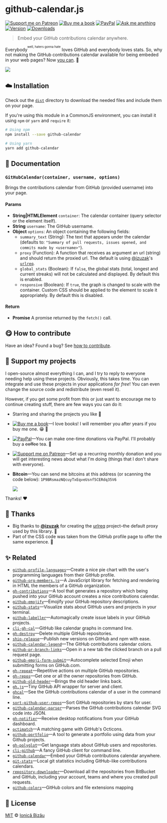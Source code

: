 <!-- Please do not edit this file. Edit the `blah` field in the `package.json` instead. If in doubt, open an issue. -->


# github-calendar.js

 [![Support me on Patreon][badge_patreon]][patreon] [![Buy me a book][badge_amazon]][amazon] [![PayPal][badge_paypal_donate]][paypal-donations] [![Ask me anything](https://img.shields.io/badge/ask%20me-anything-1abc9c.svg)](https://github.com/zeeshan-mehdi/ama) [![Version](https://img.shields.io/npm/v/github-calendar.svg)](https://www.npmjs.com/package/github-calendar) [![Downloads](https://img.shields.io/npm/dt/github-calendar.svg)](https://www.npmjs.com/package/github-calendar)

> Embed your GitHub contributions calendar anywhere.


Everybody<sup><sup>well, haters gonna hate</sup></sup> loves GitHub and everybody loves stats. So, why not making the GitHub contributions calendar available for being embeded in your web pages? Now [you can](https://ionicabizau.github.io/github-calendar/example). :tada:


[![](http://i.imgur.com/S1h8XoB.jpg)](https://ionicabizau.github.io/github-calendar/example)


## :cloud: Installation


Check out the [`dist`](/dist) directory to download the needed files and include them on your page.

If you're using this module in a CommonJS environment, you can install it using `npm` or `yarn` and `require` it:

```sh
# Using npm
npm install --save github-calendar

# Using yarn
yarn add github-calendar
```


## :memo: Documentation


### `GitHubCalendar(container, username, options)`
Brings the contributions calendar from GitHub (provided username) into your page.

#### Params

- **String|HTMLElement** `container`: The calendar container (query selector or the element itself).
- **String** `username`: The GitHub username.
- **Object** `options`: An object containing the following fields:
   - `summary_text` (String): The text that appears under the calendar (defaults to: `"Summary of
     pull requests, issues opened, and commits made by <username>"`).
   - `proxy` (Function): A function that receives as argument an url (string) and should return the proxied url.
     The default is using [@izuzak](https://github.com/izuzak)'s [`urlreq`](https://github.com/izuzak/urlreq).
   - `global_stats` (Boolean): If `false`, the global stats (total, longest and current streaks) will not be calculated and displayed. By default this is enabled.
   - `responsive` (Boolean): If `true`, the graph is changed to scale with the container. Custom CSS should be applied to the element to scale it appropriately. By default this is disabled.

#### Return
- **Promise** A promise returned by the `fetch()` call.



## :yum: How to contribute
Have an idea? Found a bug? See [how to contribute][contributing].


## :sparkling_heart: Support my projects

I open-source almost everything I can, and I try to reply to everyone needing help using these projects. Obviously,
this takes time. You can integrate and use these projects in your applications *for free*! You can even change the source code and redistribute (even resell it).

However, if you get some profit from this or just want to encourage me to continue creating stuff, there are few ways you can do it:


 - Starring and sharing the projects you like :rocket:
 - [![Buy me a book][badge_amazon]][amazon]—I love books! I will remember you after years if you buy me one. :grin: :book:
 - [![PayPal][badge_paypal]][paypal-donations]—You can make one-time donations via PayPal. I'll probably buy a ~~coffee~~ tea. :tea:
 - [![Support me on Patreon][badge_patreon]][patreon]—Set up a recurring monthly donation and you will get interesting news about what I'm doing (things that I don't share with everyone).
 - **Bitcoin**—You can send me bitcoins at this address (or scanning the code below): `1P9BRsmazNQcuyTxEqveUsnf5CERdq35V6`

    ![](https://i.imgur.com/z6OQI95.png)


Thanks! :heart:


## :cake: Thanks

 - Big thanks to [**@izuzak**](https://github.com/izuzak) for creating the [urlreq](https://github.com/izuzak/urlreq) project–the default proxy used by this library. :cake:
 - Part of the CSS code was taken from the GitHub profile page to offer the same experience. :art:



## :sparkles: Related

 - [`github-profile-languages`](https://github.com/zeeshan-mehdi/github-profile-languages)—Create a nice pie chart with the user's programming languages from their GitHub profile.
 - [`github-org-members.js`](https://github.com/zeeshan-mehdi/github-org-members.js)—A JavaScript library for fetching and rendering in HTML the members of a GitHub organization.
 - [`gh-contributions`](https://github.com/zeeshan-mehdi/github-contributions)—A tool that generates a repository which being pushed into your GitHub account creates a nice contributions calendar.
 - [`github-emojify`](https://github.com/zeeshan-mehdi/github-emojify#readme)—Emojify your GitHub repository descriptions.
 - [`github-stats`](https://github.com/zeeshan-mehdi/github-stats)—Visualize stats about GitHub users and projects in your terminal.
 - [`github-labeller`](https://github.com/zeeshan-mehdi/github-labeller#readme)—Automagically create issue labels in your GitHub projects.
 - [`cli-gh-cal`](https://github.com/zeeshan-mehdi/cli-gh-cal)—GitHub like calendar graphs in command line.
 - [`gh-destroy`](https://github.com/zeeshan-mehdi/gh-destroy#readme)—Delete multiple GitHub repositories.
 - [`ship-release`](https://github.com/zeeshan-mehdi/ship-release#readme)—Publish new versions on GitHub and npm with ease.
 - [`github-calendar-legend`](https://github.com/zeeshan-mehdi/github-calendar-legend#readme)—The GitHub contributions calendar colors.
 - [`github-pr-branch-links`](https://github.com/zeeshan-mehdi/github-pr-branch-links)—Open in a new tab the clicked branch on a pull request page.
 - [`github-emoji-form-submit`](https://github.com/zeeshan-mehdi/github-emoji-form-submit#readme)—Autocomplete selected Emoji when submitting forms on GitHub.com.
 - [`gh-repeat`](https://github.com/zeeshan-mehdi/gh-repeat#readme)—Repetitive actions on multiple GitHub repositories.
 - [`gh-repos`](https://github.com/zeeshan-mehdi/gh-repos#readme)—Get one or all the owner repositories from GitHub.
 - [`github-old-header`](https://github.com/zeeshan-mehdi/github-old-header)—Brings the old header links back.
 - [`gh.js`](https://github.com/zeeshan-mehdi/gh.js)—Tiny GitHub API wrapper for server and client.
 - [`ghcal`](https://github.com/zeeshan-mehdi/ghcal)—See the GitHub contributions calendar of a user in the command line.
 - [`sort-github-user-repos`](https://github.com/zeeshan-mehdi/sort-github-user-repos#readme)—Sort GitHub repositories by stars for user.
 - [`github-calendar-parser`](https://github.com/zeeshan-mehdi/github-calendar-parser#readme)—Parses the GitHub contributions calendar SVG code into JSON.
 - [`gh-notifier`](https://bitbucket.org/zeeshan-mehdi/gh-notifier#readme)—Receive desktop notifications from your GitHub dashboard.
 - [`octimatch`](https://github.com/zeeshan-mehdi/OctiMatch#readme)—A matching game with GitHub's Octicons.
 - [`github-portfolio`](https://github.com/zeeshan-mehdi/github-portfolio#readme)—A tool to generate a portfolio using data from your Github projects.
 - [`gh-polyglot`](https://github.com/zeeshan-mehdi/node-gh-polyglot)—Get language stats about GitHub users and repositories.
 - [`cli-github`](https://github.com/zeeshan-mehdi/cli-github)—A fancy GitHub client for command line.
 - [`github-calendar`](https://github.com/zeeshan-mehdi/github-calendar#readme)—Embed your GitHub contributions calendar anywhere.
 - [`git-stats`](https://github.com/zeeshan-mehdi/git-stats)—Local git statistics including GitHub-like contributions calendars.
 - [`repository-downloader`](https://github.com/zeeshan-mehdi/repository-downloader)—Download all the repositories from BitBucket and GitHub, including your account, teams and where you created pull requests.
 - [`github-colors`](https://github.com/zeeshan-mehdi/github-colors)—GitHub colors and file extensions mapping



## :scroll: License

[MIT][license] © [Ionică Bizău][website]


[badge_patreon]: https://ionicabizau.github.io/badges/patreon.svg
[badge_amazon]: https://ionicabizau.github.io/badges/amazon.svg
[badge_paypal]: https://ionicabizau.github.io/badges/paypal.svg
[badge_paypal_donate]: https://ionicabizau.github.io/badges/paypal_donate.svg

[patreon]: https://www.patreon.com/ionicabizau
[amazon]: http://amzn.eu/hRo9sIZ
[paypal-donations]: https://www.paypal.com/cgi-bin/webscr?cmd=_s-xclick&hosted_button_id=RVXDDLKKLQRJW

[license]: http://showalicense.com/?fullname=Ionic%C4%83%20Biz%C4%83u%20%3Cbizauionica%40gmail.com%3E%20(https%3A%2F%2Fionicabizau.net)&year=2016#license-mit
[website]: https://ionicabizau.net
[contributing]: /CONTRIBUTING.md
[docs]: /DOCUMENTATION.md
